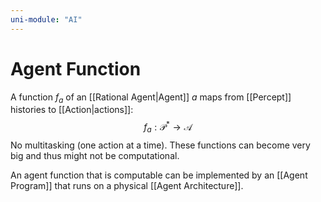 ```yaml
---
uni-module: "AI"
---
```


# Agent Function

A function $f_{a}$ of an [[Rational Agent|Agent]] $a$ maps from [[Percept]] histories to [[Action|actions]]:
$$f_a: \mathcal{P}^* \rightarrow \mathcal{A}$$
No multitasking (one action at a time). These functions can become very big and thus might not be computational.

An agent function that is computable can be implemented by an [[Agent Program]] that runs on a physical [[Agent Architecture]].
